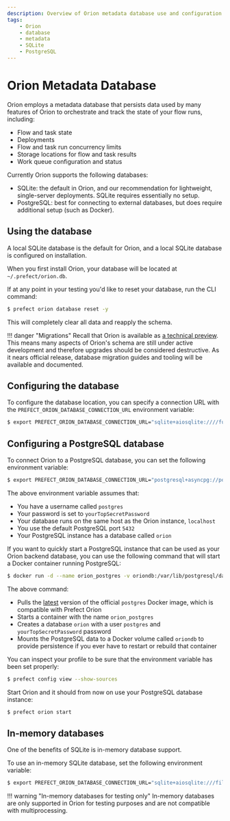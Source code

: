 ```yaml
---
description: Overview of Orion metadata database use and configuration.
tags:
    - Orion
    - database
    - metadata
    - SQLite
    - PostgreSQL
---
```


# Orion Metadata Database

Orion employs a metadata database that persists data used by many features of Orion to orchestrate and track the state of your flow runs, including:

- Flow and task state
- Deployments
- Flow and task run concurrency limits
- Storage locations for flow and task results
- Work queue configuration and status

Currently Orion supports the following databases:

- SQLite: the default in Orion, and our recommendation for lightweight, single-server deployments. SQLite requires essentially no setup.
- PostgreSQL: best for connecting to external databases, but does require additional setup (such as Docker).

## Using the database

A local SQLite database is the default for Orion, and a local SQLite database is configured on installation.

When you first install Orion, your database will be located at `~/.prefect/orion.db`.

If at any point in your testing you'd like to reset your database, run the CLI command:  

```bash
$ prefect orion database reset -y
```

This will completely clear all data and reapply the schema.

!!! danger "Migrations"
    Recall that Orion is available as [a technical preview](/faq/#why-is-orion-a-technical-preview). This means many aspects of Orion's schema are still under active development and therefore upgrades should be considered destructive.  As it nears official release, database migration guides and tooling will be available and documented.

## Configuring the database

To configure the database location, you can specify a connection URL with the `PREFECT_ORION_DATABASE_CONNECTION_URL` environment variable:

```bash
$ export PREFECT_ORION_DATABASE_CONNECTION_URL="sqlite+aiosqlite:////full/path/to/a/location/orion.db"
```

## Configuring a PostgreSQL database

To connect Orion to a PostgreSQL database, you can set the following environment variable:

```bash
$ export PREFECT_ORION_DATABASE_CONNECTION_URL="postgresql+asyncpg://postgres:yourTopSecretPassword@localhost:5432/orion"
```

The above environment variable assumes that:

- You have a username called `postgres`
- Your password is set to `yourTopSecretPassword`
- Your database runs on the same host as the Orion instance, `localhost`
- You use the default PostgreSQL port `5432`
- Your PostgreSQL instance has a database called `orion`

If you want to quickly start a PostgreSQL instance that can be used as your Orion backend database, you can use the following command that will start a Docker container running PostgreSQL:

```bash
$ docker run -d --name orion_postgres -v oriondb:/var/lib/postgresql/data -p 5432:5432 -e POSTGRES_USER=postgres -e POSTGRES_PASSWORD=yourTopSecretPassword -e POSTGRES_DB=orion postgres:latest
```

The above command:

- Pulls the [latest](https://hub.docker.com/_/postgres?tab=tags) version of the official `postgres` Docker image, which is compatible with Prefect Orion
- Starts a container with the name `orion_postgres`
- Creates a database `orion` with a user `postgres` and `yourTopSecretPassword` password
- Mounts the PostgreSQL data to a Docker volume called `oriondb` to provide persistence if you ever have to restart or rebuild that container

You can inspect your profile to be sure that the environment variable has been set properly:

```bash
$ prefect config view --show-sources
```

Start Orion and it should from now on use your PostgreSQL database instance:

```bash
$ prefect orion start
```

## In-memory databases

One of the benefits of SQLite is in-memory database support. 

To use an in-memory SQLite database, set the following environment variable:

```bash
$ export PREFECT_ORION_DATABASE_CONNECTION_URL="sqlite+aiosqlite:///file::memory:?cache=shared&uri=true&check_same_thread=false"
```

!!! warning "In-memory databases for testing only"
    In-memory databases are only supported in Orion for testing purposes and are not compatible with multiprocessing.  